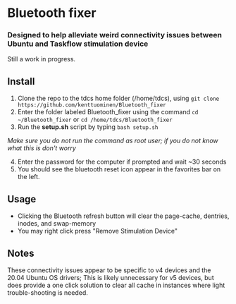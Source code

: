 # Bluetooth fixer
### Designed to help alleviate weird connectivity issues between Ubuntu and Taskflow stimulation device

Still a work in progress.

## Install
1. Clone the repo to the tdcs home folder (/home/tdcs), using `git clone https://github.com/kenttuominen/Bluetooth_fixer`
2. Enter the folder labeled Bluetooth_fixer using the command `cd ~/Bluetooth_fixer` or `cd /home/tdcs/Bluetooth_fixer`
3. Run the **setup.sh** script by typing `bash setup.sh`

*Make sure you do not run the command as root user; if you do not know what this is don't worry*

4. Enter the password for the computer if prompted and wait ~30 seconds
5. You should see the bluetooth reset icon appear in the favorites bar on the left. 

## Usage
- Clicking the Bluetooth refresh button will clear the page-cache, dentries, inodes, and swap-memory
- You may right click press "Remove Stimulation Device"

## Notes
These connectivity issues appear to be specific to v4 devices and the 20.04 Ubuntu OS drivers; This is likely unnecessary for v5 devices, but does provide a one click solution to clear all cache in instances where light trouble-shooting is needed.
